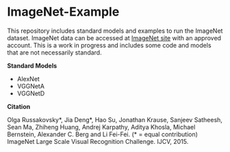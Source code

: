 # ImageNet-Example

This repository includes standard models and examples to run the ImageNet dataset. 
ImageNet data can be accessed at [ImageNet site](http://image-net.org/challenges/LSVRC/2015/) with an approved account.
This is a work in progress and includes some code and models that are not necessarily standard.

**Standard Models**

- AlexNet
- VGGNetA
- VGGNetD



**Citation**

Olga Russakovsky*, Jia Deng*, Hao Su, Jonathan Krause, Sanjeev Satheesh, Sean Ma, Zhiheng Huang, Andrej Karpathy, Aditya Khosla, Michael Bernstein, Alexander C. Berg and Li Fei-Fei. 
(* = equal contribution) ImageNet Large Scale Visual Recognition Challenge. IJCV, 2015.
